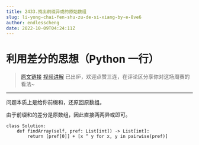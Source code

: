 ```yaml
---
title: 2433.找出前缀异或的原始数组
slug: li-yong-chai-fen-shu-zu-de-si-xiang-by-e-8ve6
author: endlesscheng
date: 2022-10-09T04:24:11Z
---
```

# 利用差分的思想（Python 一行）
 
> [原文链接](https://leetcode.cn/problems/find-the-original-array-of-prefix-xor/solution/li-yong-chai-fen-shu-zu-de-si-xiang-by-e-8ve6)
[视频讲解](https://www.bilibili.com/video/BV11d4y1i7Gs) 已出炉，欢迎点赞三连，在评论区分享你对这场周赛的看法~

---

问题本质上是给你前缀和，还原回原数组。

由于前缀和的差分是原数组，因此直接两两异或即可。

```
class Solution:
    def findArray(self, pref: List[int]) -> List[int]:
        return [pref[0]] + [x ^ y for x, y in pairwise(pref)]
```


